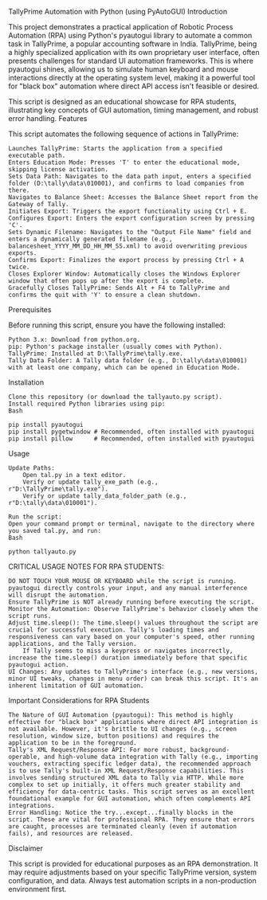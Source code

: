 TallyPrime Automation with Python (using PyAutoGUI)
Introduction

This project demonstrates a practical application of Robotic Process Automation (RPA) using Python's pyautogui library to automate a common task in TallyPrime, a popular accounting software in India. TallyPrime, being a highly specialized application with its own proprietary user interface, often presents challenges for standard UI automation frameworks. This is where pyautogui shines, allowing us to simulate human keyboard and mouse interactions directly at the operating system level, making it a powerful tool for "black box" automation where direct API access isn't feasible or desired.

This script is designed as an educational showcase for RPA students, illustrating key concepts of GUI automation, timing management, and robust error handling.
Features

This script automates the following sequence of actions in TallyPrime:

    Launches TallyPrime: Starts the application from a specified executable path.
    Enters Education Mode: Presses 'T' to enter the educational mode, skipping license activation.
    Sets Data Path: Navigates to the data path input, enters a specified folder (D:\tally\data\010001), and confirms to load companies from there.
    Navigates to Balance Sheet: Accesses the Balance Sheet report from the Gateway of Tally.
    Initiates Export: Triggers the export functionality using Ctrl + E.
    Configures Export: Enters the export configuration screen by pressing 'C'.
    Sets Dynamic Filename: Navigates to the "Output File Name" field and enters a dynamically generated filename (e.g., balancesheet_YYYY_MM_DD_HH_MM_SS.xml) to avoid overwriting previous exports.
    Confirms Export: Finalizes the export process by pressing Ctrl + A twice.
    Closes Explorer Window: Automatically closes the Windows Explorer window that often pops up after the export is complete.
    Gracefully Closes TallyPrime: Sends Alt + F4 to TallyPrime and confirms the quit with 'Y' to ensure a clean shutdown.

Prerequisites

Before running this script, ensure you have the following installed:

    Python 3.x: Download from python.org.
    pip: Python's package installer (usually comes with Python).
    TallyPrime: Installed at D:\TallyPrime\tally.exe.
    Tally Data Folder: A Tally data folder (e.g., D:\tally\data\010001) with at least one company, which can be opened in Education Mode.

Installation

    Clone this repository (or download the tallyauto.py script).
    Install required Python libraries using pip:
    Bash

    pip install pyautogui
    pip install pygetwindow # Recommended, often installed with pyautogui
    pip install pillow      # Recommended, often installed with pyautogui

Usage

    Update Paths:
        Open tal.py in a text editor.
        Verify or update tally_exe_path (e.g., r"D:\TallyPrime\tally.exe").
        Verify or update tally_data_folder_path (e.g., r"D:\tally\data\010001").

    Run the script:
    Open your command prompt or terminal, navigate to the directory where you saved tal.py, and run:
    Bash

    python tallyauto.py

CRITICAL USAGE NOTES FOR RPA STUDENTS:

    DO NOT TOUCH YOUR MOUSE OR KEYBOARD while the script is running. pyautogui directly controls your input, and any manual interference will disrupt the automation.
    Ensure TallyPrime is NOT already running before executing the script.
    Monitor the Automation: Observe TallyPrime's behavior closely when the script runs.
    Adjust time.sleep(): The time.sleep() values throughout the script are crucial for successful execution. Tally's loading times and responsiveness can vary based on your computer's speed, other running applications, and the Tally version.
        If Tally seems to miss a keypress or navigates incorrectly, increase the time.sleep() duration immediately before that specific pyautogui action.
    UI Changes: Any updates to TallyPrime's interface (e.g., new versions, minor UI tweaks, changes in menu order) can break this script. It's an inherent limitation of GUI automation.

Important Considerations for RPA Students

    The Nature of GUI Automation (pyautogui): This method is highly effective for "black box" applications where direct API integration is not available. However, it's brittle to UI changes (e.g., screen resolution, window size, button positions) and requires the application to be in the foreground.
    Tally's XML Request/Response API: For more robust, background-operable, and high-volume data integration with Tally (e.g., importing vouchers, extracting specific ledger data), the recommended approach is to use Tally's built-in XML Request/Response capabilities. This involves sending structured XML data to Tally via HTTP. While more complex to set up initially, it offers much greater stability and efficiency for data-centric tasks. This script serves as an excellent foundational example for GUI automation, which often complements API integrations.
    Error Handling: Notice the try...except...finally blocks in the script. These are vital for professional RPA. They ensure that errors are caught, processes are terminated cleanly (even if automation fails), and resources are released.

Disclaimer

This script is provided for educational purposes as an RPA demonstration. It may require adjustments based on your specific TallyPrime version, system configuration, and data. Always test automation scripts in a non-production environment first.
